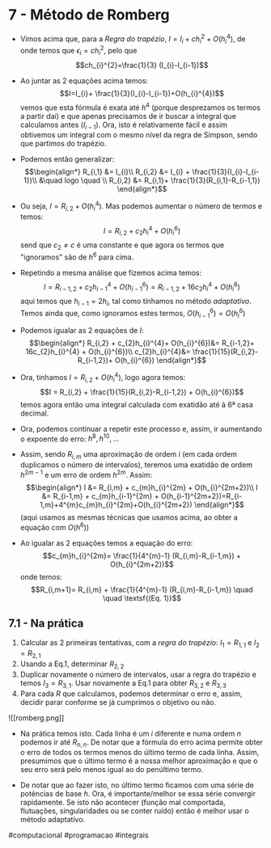 # 7 - Método de Romberg
- Vimos acima que, para a _Regra do trapézio_, $I=I_{i}+ch_{i}^{2}+O(h_{i}^{4})$, de onde temos que $\epsilon_{i}=ch_{i}^{2}$, pelo que $$ch_{i}^{2}=\frac{1}{3} (I_{i}-I_{i-1})$$
- Ao juntar as 2 equações acima temos:
$$I=I_{i}+ \frac{1}{3}(I_{i}-I_{i-1})+O(h_{i}^{4})$$
vemos que esta fórmula é exata até $h^{4}$ (porque desprezamos os termos a partir daí) e que apenas precisamos de ir buscar a integral que calculamos antes ($I_{i-1}$). Ora, isto é relativamente fácil e assim obtivemos um integral com o mesmo nível da regra de Simpson, sendo que partimos do trapézio.

- Podemos então generalizar:
$$\begin{align*}
R_{i,1} &= I_{i}\\
R_{i,2} &= I_{i} + \frac{1}{3}(I_{i}-I_{i-1})\\
&\quad logo \quad \\
R_{i,2} &= R_{i,1}+ \frac{1}{3}(R_{i,1}-R_{i-1,1})
\end{align*}$$

- Ou seja, $I = R_{i,2}+ O(h_{i}^{4})$. Mas podemos aumentar o número de termos e temos:
$$I = R_{i,2} + c_{2}h_{i}^{4}+ O(h_{i}^{6})$$
send que $c_{2}\neq c$ é uma constante e que agora os termos que "ignoramos" são de $h^{6}$ para cima.
- Repetindo a mesma análise que fizemos acima temos:
$$I= R_{i-1,2}+c_{2}h_{i-1}^{4} + O(h_{i-1}^{6})=R_{i-1,2}+ 16c_{2}h_{i}^{4} + O(h_{i}^{6})$$
aqui temos que $h_{i-1}=2h_{i}$, tal como tínhamos no método *adaptativo*. Temos ainda que, como ignoramos estes termos, $O(h_{i-1}^{6})=O(h_{i}^{6})$

- Podemos igualar as 2 equações de $I$:
$$\begin{align*}
R_{i,2} + c_{2}h_{i}^{4}+ O(h_{i}^{6})&=  R_{i-1,2}+ 16c_{2}h_{i}^{4} + O(h_{i}^{6})\\
c_{2}h_{i}^{4}&= \frac{1}{15}(R_{i,2}-R_{i-1,2})+ O(h_{i}^{6})
\end{align*}$$
- Ora, tínhamos $I = R_{i,2}+ O(h_{i}^{4})$, logo agora temos:
$$I = R_{i,2} + \frac{1}{15}(R_{i,2}-R_{i-1,2}) + O(h_{i}^{6})$$
temos agora então uma integral calculada com exatidão até à 6ª casa decimal.
- Ora, podemos continuar a repetir este processo e, assim, ir aumentando o expoente do erro: $h^{8},h^{10},\dots$
- Assim, sendo $R_{i,m}$ uma aproximação de ordem $i$ (em cada ordem duplicamos o número de intervalos), teremos uma exatidão de ordem $h^{2m-1}$ e um erro de ordem $h^{2m}$. Assim:
$$\begin{align*}
I &= R_{i,m} + c_{m}h_{i}^{2m} + O(h_{i}^{2m+2})\\
I &= R_{i-1,m} + c_{m}h_{i-1}^{2m} + O(h_{i-1}^{2m+2})=R_{i-1,m}+4^{m}c_{m}h_{i}^{2m}+O(h_{i}^{2m+2})
\end{align*}$$
(aqui usamos as mesmas técnicas que usamos acima, ao obter a equação com $O(h^{6})$)
- Ao igualar as 2 equações temos a equação do erro:
$$c_{m}h_{i}^{2m}= \frac{1}{4^{m}-1} (R_{i,m}-R_{i-1,m}) + O(h_{i}^{2m+2})$$
onde temos:
$$R_{i,m+1}= R_{i,m} + \frac{1}{4^{m}-1} (R_{i,m}-R_{i-1,m}) \quad \quad \textsf{(Eq. 1)}$$

## 7.1 - Na prática
1. Calcular as 2 primeiras tentativas, com a _regra do trapézio_: $I_{1}=R_{1,1}$ e $I_{2}=R_{2,1}$
2. Usando a Eq.1, determinar $R_{2,2}$
3. Duplicar novamente o número de intervalos, usar a regra do trapézio e temos $I_{3}=R_{3,1}$. Usar novamente a Eq.1 para obter $R_{3,2}$ e $R_{3,3}$
4. Para cada $R$ que calculamos, podemos determinar o erro e, assim, decidir parar conforme se já cumprimos o objetivo ou não.

![[romberg.png]]
- Na prática temos isto. Cada linha é um $i$ diferente e numa ordem $n$ podemos ir até $R_{n,n}$. De notar que a fórmula do erro acima permite obter o erro de todos os termos menos do último termo de cada linha. Assim, presumimos que o último termo é a nossa melhor aproximação e que o seu erro será pelo menos igual ao do penúltimo termo.

- De notar que ao fazer isto, no último termo ficamos com uma série de potências de base $h$. Ora, é importante/melhor se essa série convergir rapidamente. Se isto não acontecer (função mal comportada, flutuações, singularidades ou se conter ruído) então é melhor usar o método adaptativo.

#computacional #programacao #integrais 

